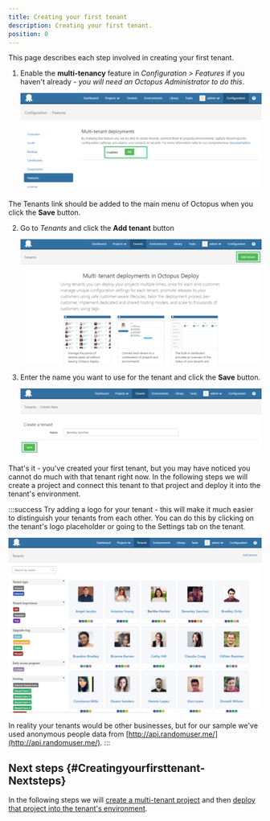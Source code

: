 ```yaml
---
title: Creating your first tenant
description: Creating your first tenant.
position: 0
---
```


This page describes each step involved in creating your first tenant.

1. Enable the **multi-tenancy** feature in *Configuration > Features* if you haven't already - *you will need an Octopus Administrator to do this*.

   ![](/docs/images/5669223/5865660.png "width=500")

The Tenants link should be added to the main menu of Octopus when you click the **Save** button.

2. Go to *Tenants* and click the **Add tenant** button

   ![](/docs/images/5669223/5865661.png "width=500")

3. Enter the name you want to use for the tenant and click the **Save** button.

    ![](/docs/images/5669223/5865662.png "width=500")

That's it - you've created your first tenant, but you may have noticed you cannot do much with that tenant right now. In the following steps we will create a project and connect this tenant to that project and deploy it into the tenant's environment.

:::success
Try adding a logo for your tenant - this will make it much easier to distinguish your tenants from each other. You can do this by clicking on the tenant's logo placeholder or going to the Settings tab on the tenant.

![](/docs/images/5669223/5865697.png "width=500")

In reality your tenants would be other businesses, but for our sample we've used anonymous people data from [http://api.randomuser.me/](http://api.randomuser.me/).
:::

## Next steps {#Creatingyourfirsttenant-Nextsteps}

In the following steps we will [create a multi-tenant project](/docs/guides/multi-tenant-deployments/multi-tenant-deployment-guide/creating-your-first-multi-tenant-project.md) and then [deploy that project into the tenant's environment](/docs/guides/multi-tenant-deployments/multi-tenant-deployment-guide/deploying-a-simple-multi-tenant-project.md).
